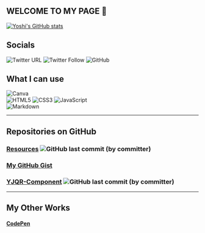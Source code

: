 ## WELCOME TO MY PAGE  :wave:
[![Yoshi's GitHub stats](https://github-readme-stats.vercel.app/api?username=ysstudio22)](https://github.com/ysstudio22/github-readme-stats)

## Socials

![Twitter URL](https://img.shields.io/twitter/url?style=social&url=https%3A%2F%2Ftwitter.com%2FYoshiCode03)
![Twitter Follow](https://img.shields.io/twitter/follow/YoshiCode03?style=social) 
![GitHub](https://img.shields.io/badge/github-%23121011.svg?style=for-the-badge&logo=github&logoColor=white)

## What I can use

![Canva](https://img.shields.io/badge/Canva-%2300C4CC.svg?style=for-the-badge&logo=Canva&logoColor=white) <br> 
![HTML5](https://img.shields.io/badge/html5-%23E34F26.svg?style=for-the-badge&logo=html5&logoColor=white)
![CSS3](https://img.shields.io/badge/css3-%231572B6.svg?style=for-the-badge&logo=css3&logoColor=white)
![JavaScript](https://img.shields.io/badge/javascript-%23323330.svg?style=for-the-badge&logo=javascript&logoColor=%23F7DF1E) <br> 
![Markdown](https://img.shields.io/badge/markdown-%23000000.svg?style=for-the-badge&logo=markdown&logoColor=white)

---
## Repositories on GitHub

### [Resources](https://github.com/ysstudio22/Resources) ![GitHub last commit (by committer)](https://img.shields.io/github/last-commit/ysstudio22/Resources)

### [My GitHub Gist](https://gist.github.com/ysstudio22)

### [YJQR-Component](https://github.com/ysstudio22/YJQR-Component) ![GitHub last commit (by committer)](https://img.shields.io/github/last-commit/ysstudio22/YJQR-Component)

---
## My Other Works

#### [CodePen](https://codepen.io/ysstudio22)

